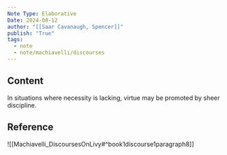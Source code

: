 ```yaml
---
Note Type: Elaborative
Date: 2024-08-12
author: "[[Saar Cavanaugh, Spencer]]"
publish: "True"
tags:
  - note
  - note/machiavelli/discourses
---
```


## Content

In situations where necessity is lacking, virtue may be promoted by sheer discipline.

## Reference

![[Machiavelli_DiscoursesOnLivy#^book1discourse1paragraph8]]
